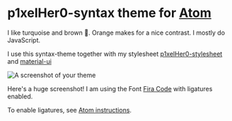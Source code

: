 # p1xelHer0-syntax theme for [Atom](https://atom.io/)

I like turquoise and brown 🤔. Orange makes for a nice contrast. I mostly do JavaScript.

I use this syntax-theme together with my stylesheet [p1xelHer0-stylesheet](https://github.com/p1xelHer0/p1xelher0-atom-stylesheet) and [material-ui](https://github.com/atom-material/atom-material-ui)

![A screenshot of your theme](https://i.imgur.com/qYoxYgk.png)

Here's a huge screenshot! I am using the Font [Fira Code](https://github.com/tonsky/FiraCode) with ligatures enabled.

To enable ligatures, see [Atom instructions](https://github.com/tonsky/FiraCode/wiki/Atom-instructions).
